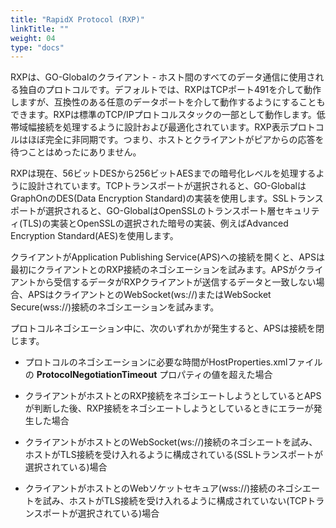 ```yaml
---
title: "RapidX Protocol (RXP)"
linkTitle: ""
weight: 04
type: "docs"
---
```

RXPは、GO-Globalのクライアント - ホスト間のすべてのデータ通信に使用される独自のプロトコルです。デフォルトでは、RXPはTCPポート491を介して動作しますが、互換性のある任意のデータポートを介して動作するようにすることもできます。RXPは標準のTCP/IPプロトコルスタックの一部として動作します。低帯域幅接続を処理するように設計および最適化されています。RXP表示プロトコルはほぼ完全に非同期です。つまり、ホストとクライアントがピアからの応答を待つことはめったにありません。

RXPは現在、56ビットDESから256ビットAESまでの暗号化レベルを処理するように設計されています。TCPトランスポートが選択されると、GO-GlobalはGraphOnのDES(Data Encryption Standard)の実装を使用します。SSLトランスポートが選択されると、GO-GlobalはOpenSSLのトランスポート層セキュリティ(TLS)の実装とOpenSSLの選択された暗号の実装、例えばAdvanced Encryption Standard(AES)を使用します。

クライアントがApplication Publishing Service(APS)への接続を開くと、APSは最初にクライアントとのRXP接続のネゴシエーションを試みます。APSがクライアントから受信するデータがRXPクライアントが送信するデータと一致しない場合、APSはクライアントとのWebSocket(ws://)またはWebSocket Secure(wss://)接続のネゴシエーションを試みます。

プロトコルネゴシエーション中に、次のいずれかが発生すると、APSは接続を閉じます。

* プロトコルのネゴシエーションに必要な時間がHostProperties.xmlファイルの **ProtocolNegotiationTimeout** プロパティの値を超えた場合

* クライアントがホストとのRXP接続をネゴシエートしようとしているとAPSが判断した後、RXP接続をネゴシエートしようとしているときにエラーが発生した場合

* クライアントがホストとのWebSocket(ws://)接続のネゴシエートを試み、ホストがTLS接続を受け入れるように構成されている(SSLトランスポートが選択されている)場合

* クライアントがホストとのWebソケットセキュア(wss://)接続のネゴシエートを試み、ホストがTLS接続を受け入れるように構成されていない(TCPトランスポートが選択されている)場合